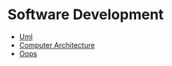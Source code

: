 # Software Development 
- [Uml](uml)
- [Computer Architecture](computer-architecture)
- [Oops](oops)